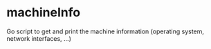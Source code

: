 # machineInfo
Go script to get and print the machine information (operating system, network interfaces, ...)
